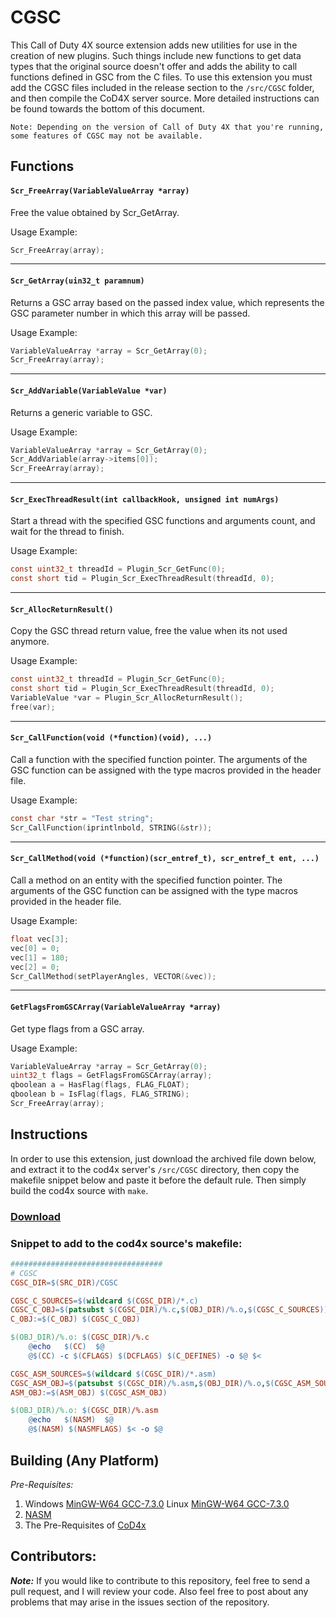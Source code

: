 
# CGSC
<!-- Badges -->

This Call of Duty 4X source extension adds new utilities for use in the creation of new plugins. Such things include new functions to get data types that the original source doesn't offer and adds the ability to call functions defined in GSC from the C files. To use this extension you must add the CGSC files included in the release section to the `/src/CGSC` folder, and then compile the CoD4X server source. More detailed instructions can be found towards the bottom of this document.

``Note: Depending on the version of Call of Duty 4X that you're running, some features of CGSC may not be available.``

## Functions

#### ``Scr_FreeArray(VariableValueArray *array)``
Free the value obtained by Scr_GetArray.

Usage Example:
```c
Scr_FreeArray(array);
```
<hr>

#### ``Scr_GetArray(uin32_t paramnum)``
Returns a GSC array based on the passed index value, which represents the GSC parameter number in which this array will be passed.

Usage Example:
```c
VariableValueArray *array = Scr_GetArray(0);
Scr_FreeArray(array);
```
<hr>

#### ``Scr_AddVariable(VariableValue *var)``
Returns a generic variable to GSC.

Usage Example:
```c
VariableValueArray *array = Scr_GetArray(0);
Scr_AddVariable(array->items[0]);
Scr_FreeArray(array);
```
<hr>

#### ``Scr_ExecThreadResult(int callbackHook, unsigned int numArgs)``
Start a thread with the specified GSC functions and arguments count, and wait for the thread to finish.

Usage Example:
```c
const uint32_t threadId = Plugin_Scr_GetFunc(0);
const short tid = Plugin_Scr_ExecThreadResult(threadId, 0);
```
<hr>

#### ``Scr_AllocReturnResult()``
Copy the GSC thread return value, free the value when its not used anymore.

Usage Example:
```c
const uint32_t threadId = Plugin_Scr_GetFunc(0);
const short tid = Plugin_Scr_ExecThreadResult(threadId, 0);
VariableValue *var = Plugin_Scr_AllocReturnResult();
free(var);
```
<hr>

#### ``Scr_CallFunction(void (*function)(void), ...)``
Call a function with the specified function pointer. The arguments of the GSC function can be assigned with the type macros provided in the header file.

Usage Example:
```c
const char *str = "Test string";
Scr_CallFunction(iprintlnbold, STRING(&str));
```
<hr>

#### ``Scr_CallMethod(void (*function)(scr_entref_t), scr_entref_t ent, ...)``
Call a method on an entity with the specified function pointer. The arguments of the GSC function can be assigned with the type macros provided in the header file.

Usage Example:
```c
float vec[3];
vec[0] = 0;
vec[1] = 180;
vec[2] = 0;
Scr_CallMethod(setPlayerAngles, VECTOR(&vec));
```
<hr>

#### ``GetFlagsFromGSCArray(VariableValueArray *array)``
Get type flags from a GSC array.

Usage Example:
```c
VariableValueArray *array = Scr_GetArray(0);
uint32_t flags = GetFlagsFromGSCArray(array);
qboolean a = HasFlag(flags, FLAG_FLOAT);
qboolean b = IsFlag(flags, FLAG_STRING);
Scr_FreeArray(array);
```

## Instructions
In order to use this extension, just download the archived file down below, and extract it to the cod4x server's ``/src/CGSC`` directory, then copy the makefile snippet below and paste it before the default rule.
Then simply build the cod4x source with ``make``.

### **[Download](https://github.com/Iswenzz/CGSC/releases)**

### **Snippet to add to the cod4x source's makefile:**
```makefile
##################################
# CGSC
CGSC_DIR=$(SRC_DIR)/CGSC

CGSC_C_SOURCES=$(wildcard $(CGSC_DIR)/*.c)
CGSC_C_OBJ=$(patsubst $(CGSC_DIR)/%.c,$(OBJ_DIR)/%.o,$(CGSC_C_SOURCES))
C_OBJ:=$(C_OBJ) $(CGSC_C_OBJ)

$(OBJ_DIR)/%.o: $(CGSC_DIR)/%.c
	@echo   $(CC)  $@
	@$(CC) -c $(CFLAGS) $(DCFLAGS) $(C_DEFINES) -o $@ $<

CGSC_ASM_SOURCES=$(wildcard $(CGSC_DIR)/*.asm)
CGSC_ASM_OBJ=$(patsubst $(CGSC_DIR)/%.asm,$(OBJ_DIR)/%.o,$(CGSC_ASM_SOURCES))
ASM_OBJ:=$(ASM_OBJ) $(CGSC_ASM_OBJ)

$(OBJ_DIR)/%.o: $(CGSC_DIR)/%.asm
	@echo   $(NASM)  $@
	@$(NASM) $(NASMFLAGS) $< -o $@
```

## Building (Any Platform)
_Pre-Requisites:_
1. Windows [MinGW-W64 GCC-7.3.0](https://sourceforge.net/projects/mingw-w64/files/Toolchains%20targetting%20Win32/Personal%20Builds/mingw-builds/7.3.0/threads-win32/dwarf/i686-7.3.0-release-win32-dwarf-rt_v5-rev0.7z)
Linux [MinGW-W64 GCC-7.3.0](https://sourceforge.net/projects/mingw-w64/files/Toolchains%20targetting%20Win32/Personal%20Builds/mingw-builds/7.3.0/threads-posix/dwarf/i686-7.3.0-release-posix-dwarf-rt_v5-rev0.7z)
2. [NASM](https://www.nasm.us/)
3. The Pre-Requisites of [CoD4x](https://github.com/callofduty4x/CoD4x_Server#compiling-on-linux)

## Contributors:
***Note:*** If you would like to contribute to this repository, feel free to send a pull request, and I will review your code. Also feel free to post about any problems that may arise in the issues section of the repository.
